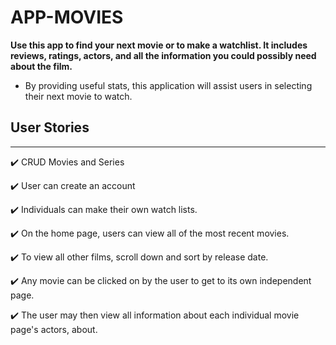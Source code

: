 # APP-MOVIES

**Use this app to find your next movie or to make a watchlist. It includes reviews, ratings, actors, and all the information you could possibly need about the film.**
- By providing useful stats, this application will assist users in selecting their next movie to watch.

## **User Stories**

---

✔️ CRUD Movies and Series

✔️ User can create an account

✔️ Individuals can make their own watch lists.

✔️ On the home page, users can view all of the most recent movies.

✔️ To view all other films, scroll down and sort by release date.

✔️ Any movie can be clicked on by the user to get to its own independent page.

✔️ The user may then view all information about each individual movie page's actors, about.